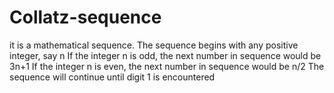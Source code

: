 # Collatz-sequence
it is a mathematical sequence.
The sequence begins with any positive integer, say n
If the integer n is odd, the next number in sequence would be 3n+1
If the integer n is even, the next number in sequence would be n/2
The sequence will continue until digit 1 is encountered

